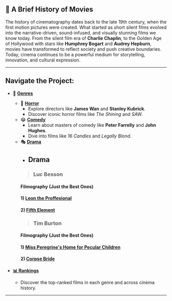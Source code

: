 ## 🎥 A Brief History of Movies

The history of cinematography dates back to the late 19th century, when the first motion pictures were created. What started as short silent films evolved into the narrative-driven, sound-infused, and visually stunning films we know today. From the silent film era of **Charlie Chaplin**, to the Golden Age of Hollywood with stars like **Humphrey Bogart** and **Audrey Hepburn**, movies have transformed to reflect society and push creative boundaries. Today, cinema continues to be a powerful medium for storytelling, innovation, and cultural expression.

---

## Navigate the Project:

- 📂 **[Genres](./home.md)**
  - 👻 **[Horror](./horror.md)**
    - Explore directors like **James Wan** and **Stanley Kubrick**.
    - Discover iconic horror films like *The Shining* and *SAW*.
  - 😂 **[Comedy](./comedy.md)**
    - Learn about masters of comedy like **Peter Farrelly** and **John Hughes**.
    - Dive into films like *16 Candles* and *Legally Blond*.
  - 🎭 **[Drama](./drama.md)**
    - ## Drama
    >### Luc Besson 
    #### Filmography (Just the Best Ones)
    #### 1) [Leon the Proffesional](./leon.md)
    #### 2) [Fifth Element](./fifth_el.md)
    >### Tim Burton
    #### Filmography (Just the Best Ones)
    #### 1) [Miss Peregrine's Home for Pecular Children](.miss_per.md)
    #### 2) [Corpse Bride](./bride.md)


- **[📊 Rankings](./rankings2.md)**
    - Discover the top-ranked films in each genre and across cinema history.

---